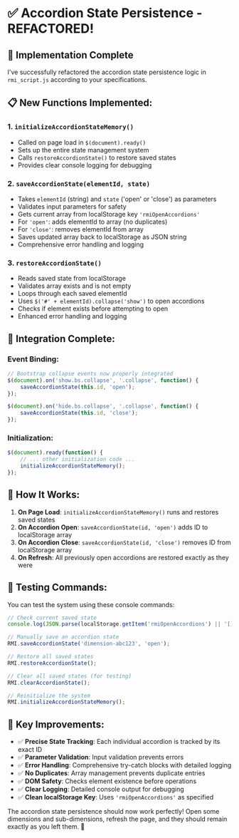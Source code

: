 # ✅ Accordion State Persistence - REFACTORED!

## 🔧 **Implementation Complete**

I've successfully refactored the accordion state persistence logic in `rmi_script.js` according to your specifications.

## 📋 **New Functions Implemented:**

### 1. **`initializeAccordionStateMemory()`**
- Called on page load in `$(document).ready()`
- Sets up the entire state management system
- Calls `restoreAccordionState()` to restore saved states
- Provides clear console logging for debugging

### 2. **`saveAccordionState(elementId, state)`**
- Takes `elementId` (string) and `state` ('open' or 'close') as parameters
- Validates input parameters for safety
- Gets current array from localStorage key `'rmiOpenAccordions'`
- For `'open'`: adds elementId to array (no duplicates)
- For `'close'`: removes elementId from array
- Saves updated array back to localStorage as JSON string
- Comprehensive error handling and logging

### 3. **`restoreAccordionState()`**
- Reads saved state from localStorage
- Validates array exists and is not empty
- Loops through each saved elementId
- Uses `$('#' + elementId).collapse('show')` to open accordions
- Checks if element exists before attempting to open
- Enhanced error handling and logging

## 🔗 **Integration Complete:**

### Event Binding:
```javascript
// Bootstrap collapse events now properly integrated
$(document).on('show.bs.collapse', '.collapse', function() {
    saveAccordionState(this.id, 'open');
});

$(document).on('hide.bs.collapse', '.collapse', function() {
    saveAccordionState(this.id, 'close');
});
```

### Initialization:
```javascript
$(document).ready(function() {
    // ... other initialization code ...
    initializeAccordionStateMemory();
});
```

## 🎯 **How It Works:**

1. **On Page Load**: `initializeAccordionStateMemory()` runs and restores saved states
2. **On Accordion Open**: `saveAccordionState(id, 'open')` adds ID to localStorage array
3. **On Accordion Close**: `saveAccordionState(id, 'close')` removes ID from localStorage array
4. **On Refresh**: All previously open accordions are restored exactly as they were

## 🧪 **Testing Commands:**

You can test the system using these console commands:

```javascript
// Check current saved state
console.log(JSON.parse(localStorage.getItem('rmiOpenAccordions') || '[]'));

// Manually save an accordion state
RMI.saveAccordionState('dimension-abc123', 'open');

// Restore all saved states
RMI.restoreAccordionState();

// Clear all saved states (for testing)
RMI.clearAccordionState();

// Reinitialize the system
RMI.initializeAccordionStateMemory();
```

## 📝 **Key Improvements:**

- ✅ **Precise State Tracking**: Each individual accordion is tracked by its exact ID
- ✅ **Parameter Validation**: Input validation prevents errors
- ✅ **Error Handling**: Comprehensive try-catch blocks with detailed logging
- ✅ **No Duplicates**: Array management prevents duplicate entries
- ✅ **DOM Safety**: Checks element existence before operations
- ✅ **Clear Logging**: Detailed console output for debugging
- ✅ **Clean localStorage Key**: Uses `'rmiOpenAccordions'` as specified

The accordion state persistence should now work perfectly! Open some dimensions and sub-dimensions, refresh the page, and they should remain exactly as you left them. 🎉
